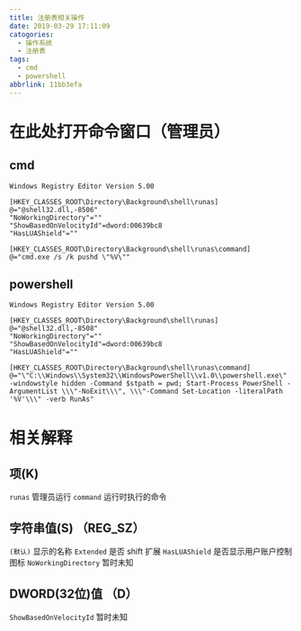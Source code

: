 ```yaml
---
title: 注册表相关操作
date: 2019-03-29 17:11:09
catogories:
  - 操作系统
  - 注册表
tags:
  - cmd
  - powershell
abbrlink: 11bb3efa
---
```

# 在此处打开命令窗口（管理员）
## cmd
```nohilight
Windows Registry Editor Version 5.00

[HKEY_CLASSES_ROOT\Directory\Background\shell\runas]
@="@shell32.dll,-8506"
"NoWorkingDirectory"=""
"ShowBasedOnVelocityId"=dword:00639bc8
"HasLUAShield"=""

[HKEY_CLASSES_ROOT\Directory\Background\shell\runas\command]
@="cmd.exe /s /k pushd \"%V\""
```
<!--more-->
## powershell
```nohilight
Windows Registry Editor Version 5.00

[HKEY_CLASSES_ROOT\Directory\Background\shell\runas]
@="@shell32.dll,-8508"
"NoWorkingDirectory"=""
"ShowBasedOnVelocityId"=dword:00639bc8
"HasLUAShield"=""

[HKEY_CLASSES_ROOT\Directory\Background\shell\runas\command]
@="\"C:\\Windows\\System32\\WindowsPowerShell\\v1.0\\powershell.exe\" -windowstyle hidden -Command $stpath = pwd; Start-Process PowerShell -ArgumentList \\\"-NoExit\\\", \\\"-Command Set-Location -literalPath '%V'\\\" -verb RunAs"
```
# 相关解释
## 项(K)
`runas` 管理员运行
`command` 运行时执行的命令
## 字符串值(S) （REG_SZ）
`(默认)` 显示的名称
`Extended` 是否 shift 扩展
`HasLUAShield` 是否显示用户账户控制图标
`NoWorkingDirectory` 暂时未知
## DWORD(32位)值 （D）
`ShowBasedOnVelocityId` 暂时未知
